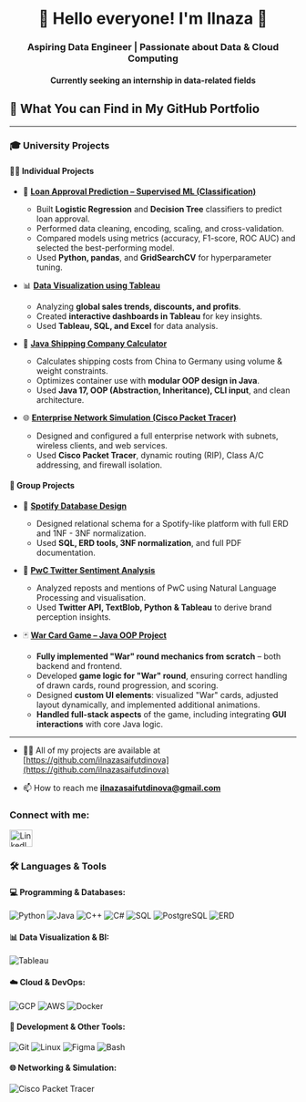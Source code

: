 <h1 align="center">🚀 Hello everyone! I'm Ilnaza 👋</h1>  
<h3 align="center">Aspiring Data Engineer | Passionate about Data & Cloud Computing</h3>  
<h4 align="center">Currently seeking an internship in data-related fields</h4>


## 🧠 What You can Find in My GitHub Portfolio

---

 ### 🎓 University Projects

 #### 👩‍💻 Individual Projects
- 🏦 **[Loan Approval Prediction – Supervised ML (Classification)](https://github.com/ilnazasaifutdinova/Supervised_ML)**
   - Built **Logistic Regression** and **Decision Tree** classifiers to predict loan approval.
   - Performed data cleaning, encoding, scaling, and cross-validation.
   - Compared models using metrics (accuracy, F1-score, ROC AUC) and selected the best-performing model.
   - Used **Python, pandas**, and **GridSearchCV** for hyperparameter tuning.
 
- 📊 **[Data Visualization using Tableau](https://github.com/ilnazasaifutdinova/data-visualisation-using-Tableau)**
   - Analyzing **global sales trends, discounts, and profits**.
   - Created **interactive dashboards in Tableau** for key insights.
   - Used **Tableau, SQL, and Excel** for data analysis.
 
- 🚢 **[Java Shipping Company Calculator](https://github.com/ilnazasaifutdinova/Java-Shipping-Company-Calculator)**
   - Calculates shipping costs from China to Germany using volume & weight constraints.
   - Optimizes container use with **modular OOP design in Java**.
   - Used **Java 17, OOP (Abstraction, Inheritance), CLI input**, and clean architecture.
 
- 🌐 **[Enterprise Network Simulation (Cisco Packet Tracer)](https://github.com/ilnazasaifutdinova/cisco-packet-tracer-network)**
   - Designed and configured a full enterprise network with subnets, wireless clients, and web services.
   - Used **Cisco Packet Tracer**, dynamic routing (RIP), Class A/C addressing, and firewall isolation.
 
#### 🤝 Group Projects

- 🎵 **[Spotify Database Design](https://github.com/ilnazasaifutdinova/Spotify-database-project)**
   - Designed relational schema for a Spotify-like platform with full ERD and 1NF - 3NF normalization.
   - Used **SQL, ERD tools, 3NF normalization**, and full PDF documentation.
 
- 💬 **[PwC Twitter Sentiment Analysis](https://github.com/ilnazasaifutdinova/pwc-sentiment-analysis-twitter)**
   - Analyzed reposts and mentions of PwC using Natural Language Processing and visualisation.
   - Used **Twitter API, TextBlob, Python & Tableau** to derive brand perception insights.
 
- 🃏 **[War Card Game – Java OOP Project](https://github.com/ilnazasaifutdinova/war-card-game)**
   - **Fully implemented "War" round mechanics from scratch** – both backend and frontend.
   - Developed **game logic for "War" round**, ensuring correct handling of drawn cards, round progression, and scoring.
   - Designed **custom UI elements**: visualized "War" cards, adjusted layout dynamically, and implemented additional animations.
   - **Handled full-stack aspects** of the game, including integrating **GUI interactions** with core Java logic.
   
---

- 👩‍💻 All of my projects are available at [https://github.com/ilnazasaifutdinova](https://github.com/ilnazasaifutdinova)

- 📫 How to reach me **ilnazasaifutdinova@gmail.com**

<h3 align="left">Connect with me:</h3>
<a href="https://www.linkedin.com/in/ilnaza-saifutdinova-40b17b2b1" target="_blank">
   <img align="center" src="https://raw.githubusercontent.com/rahuldkjain/github-profile-readme-generator/master/src/images/icons/Social/linked-in-alt.svg" 
   alt="LinkedIn" height="30" width="40"/>
</a>

### 🛠️ Languages & Tools

#### 💻 Programming & Databases:
![Python](https://img.shields.io/badge/Python-3776AB?style=for-the-badge&logo=python&logoColor=white)
![Java](https://img.shields.io/badge/Java-ED8B00?style=for-the-badge&logo=java&logoColor=white)
![C++](https://img.shields.io/badge/C++-00599C?style=for-the-badge&logo=c%2B%2B&logoColor=white)
![C#](https://img.shields.io/badge/C%23-239120?style=for-the-badge&logo=c-sharp&logoColor=white)
![SQL](https://img.shields.io/badge/SQL-025E8C?style=for-the-badge&logo=postgresql&logoColor=white)
![PostgreSQL](https://img.shields.io/badge/PostgreSQL-31648C?style=for-the-badge&logo=postgresql&logoColor=white)
![ERD](https://img.shields.io/badge/ERD-blue?style=for-the-badge)

#### 📊 Data Visualization & BI:
![Tableau](https://img.shields.io/badge/Tableau-E97627?style=for-the-badge&logo=tableau&logoColor=white)


#### ☁️ Cloud & DevOps:
![GCP](https://img.shields.io/badge/Google%20Cloud-4285F4?style=for-the-badge&logo=google-cloud&logoColor=white)
![AWS](https://img.shields.io/badge/AWS-232F3E?style=for-the-badge&logo=amazon-aws&logoColor=white)
![Docker](https://img.shields.io/badge/Docker-2496ED?style=for-the-badge&logo=docker&logoColor=white)

#### 🔧 Development & Other Tools:
![Git](https://img.shields.io/badge/Git-F05032?style=for-the-badge&logo=git&logoColor=white)
![Linux](https://img.shields.io/badge/Linux-FCC624?style=for-the-badge&logo=linux&logoColor=black)
![Figma](https://img.shields.io/badge/Figma-0AC97F?style=for-the-badge&logo=figma&logoColor=white)
![Bash](https://img.shields.io/badge/Shell%20Scripting-121011?style=for-the-badge&logo=gnu-bash&logoColor=white)

#### 🌐 Networking & Simulation:
![Cisco Packet Tracer](https://img.shields.io/badge/Cisco%20Packet%20Tracer-1BA0D7?style=for-the-badge&logo=cisco&logoColor=white)

